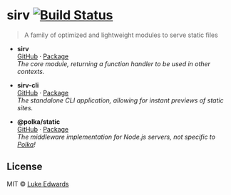 # sirv [![Build Status](https://travis-ci.org/lukeed/sirv.svg?branch=master)](https://travis-ci.org/lukeed/sirv)

> A family of optimized and lightweight modules to serve static files

* **sirv**<br>
  [GitHub](https://github.com/lukeed/sirv/tree/master/packages/sirv) · [Package](https://www.npmjs.com/package/sirv) <br>
  _The core module, returning a function handler to be used in other contexts._

* **sirv-cli**<br>
  [GitHub](https://github.com/lukeed/sirv/tree/master/packages/sirv-cli) · [Package](https://www.npmjs.com/package/sirv-cli) <br>
  _The standalone CLI application, allowing for instant previews of static sites._

* **@polka/static**<br>
  [GitHub](https://github.com/lukeed/polka/tree/master/packages/static) · [Package](https://www.npmjs.com/package/@polka/static) <br>
  _The middleware implementation for Node.js servers, not specific to [Polka](https://github.com/lukeed/polka/pulls)!_


## License

MIT © [Luke Edwards](https://lukeed.com)
